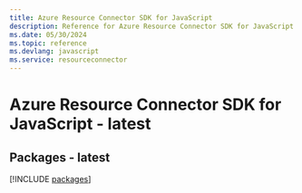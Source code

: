 ```yaml
---
title: Azure Resource Connector SDK for JavaScript
description: Reference for Azure Resource Connector SDK for JavaScript
ms.date: 05/30/2024
ms.topic: reference
ms.devlang: javascript
ms.service: resourceconnector
---
```

# Azure Resource Connector SDK for JavaScript - latest
## Packages - latest
[!INCLUDE [packages](resource-connector-index.md)]
